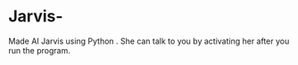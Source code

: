 # Jarvis-
Made AI Jarvis using Python . She can talk to you by activating her after  you run the program. 
